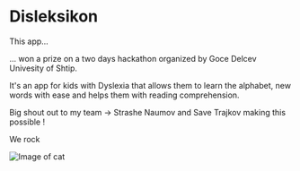 # Disleksikon

This app...

... won a prize on a two days hackathon organized by Goce Delcev Univesity of Shtip.

It's an app for kids with Dyslexia that allows them to learn the alphabet, new words with ease
and helps them with reading comprehension.

Big shout out to my team -> Strashe Naumov and Save Trajkov making this possible !

We rock

![Image of cat](https://user-images.githubusercontent.com/32278714/111901272-6b1f9b80-8a37-11eb-9fb0-6ba76b9d951c.jpg)
